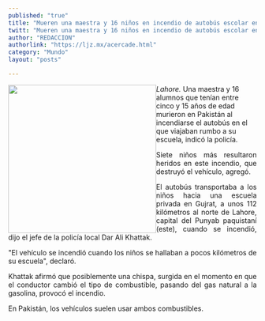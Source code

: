 ```yaml
---
published: "true"
title: "Mueren una maestra y 16 niños en incendio de autobús escolar en Pakistán"
twitt: "Mueren una maestra y 16 niños en incendio de autobús escolar en Pakistán"
author: "REDACCION"
authorlink: "https://ljz.mx/acercade.html"
category: "Mundo"
layout: "posts"

---
```


<div />

<p style="text-align: justify;" />

*<img src="http://ljz.mx/images/stories/fotos_mayo2013/tragedia1.jpg" border="0" width="300" style="float: left;" />Lahore.* Una maestra y 16 alumnos que tenían entre cinco y 15 años de edad murieron en Pakistán al incendiarse el autobús en el que viajaban rumbo a su escuela, indicó la policía. </p> <p style="text-align: justify;">
  Siete niños más resultaron heridos en este incendio, que destruyó el vehículo, agregó.
</p>

<p style="text-align: justify;">
  El autobús transportaba a los niños hacia una escuela privada en Gujrat, a unos 112 kilómetros al norte de Lahore, capital del Punyab paquistaní (este), cuando se incendió, dijo el jefe de la policía local Dar Ali Khattak.
</p>

<p style="text-align: justify;">
  "El vehículo se incendió cuando los niños se hallaban a pocos kilómetros de su escuela", declaró.
</p>

<p style="text-align: justify;">
  Khattak afirmó que posiblemente una chispa, surgida en el momento en que el conductor cambió el tipo de combustible, pasando del gas natural a la gasolina, provocó el incendio.
</p>

<p style="text-align: justify;">
  En Pakistán, los vehículos suelen usar ambos combustibles.
</p></div>
